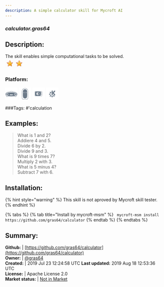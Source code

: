 ```yaml
---
description: A simple calculator skill for Mycroft AI
---
```


### _calculator.gras64_  
## Description:  
The skill enables simple computational tasks to be solved.  
![](../.gitbook/assets/star.png)![](../.gitbook/assets/star.png)  
### Platform:  
 ![Mark I](../.gitbook/assets/mark-1-icon.png)  ![Mark II](../.gitbook/assets/mark-2-icon.png)  ![Picroft](../.gitbook/assets/picroft-icon.png)  ![plasmoid](../.gitbook/assets/kde.png)   
  
###Tags: \#'calculation   
## Examples:  
> What is 1 and 2?  
> Addiere 4 and 5.  
> Divide 6 by 2.  
> Divide 9 and 3.  
> What is 9 times 7?  
> Multiply 2 with 3.  
> What is 5 minus 4?  
> Subtract 7 with 6.  
  
## Installation:  
{% hint style="warning" %}
This skill is not aproved by Mycroft skill tester.
{% endhint %}
    
{% tabs %}
{% tab title="Install by mycroft-msm" %}
``` mycroft-msm install https://github.com/gras64/calculator```
{% endtab %}
  {% endtabs %}
    
## Summary:  
**Github:** | [https://github.com/gras64/calculator](https://github.com/gras64/calculator)  
**Owner:** | [@gras64](https://github.com/gras64)  
**Created:** | 2019 Jul 23 12:24:58 UTC  **Last updated:** 2019 Aug 18 12:53:36 UTC  
**License:** | Apache License 2.0  
**Market status:** | [Not in Market](https://market.mycroft.ai/skill/)  
